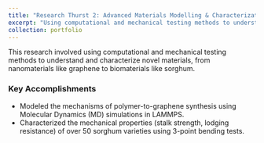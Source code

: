 ```yaml
---
title: "Research Thurst 2: Advanced Materials Modelling & Characterization"
excerpt: "Using computational and mechanical testing methods to understand and characterize novel materials."
collection: portfolio
---
```


This research involved using computational and mechanical testing methods to understand and characterize novel materials, from nanomaterials like graphene to biomaterials like sorghum.

### Key Accomplishments
* Modeled the mechanisms of polymer-to-graphene synthesis using Molecular Dynamics (MD) simulations in LAMMPS.
* Characterized the mechanical properties (stalk strength, lodging resistance) of over 50 sorghum varieties using 3-point bending tests.
